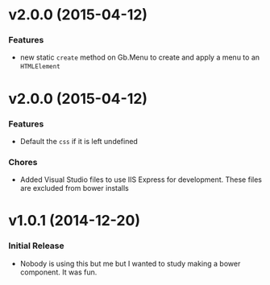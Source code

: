 ﻿<a name="v2.1.0"></a>
# v2.0.0 (2015-04-12) #

### Features
- new static `create` method on Gb.Menu to create and apply a menu to an `HTMLElement`

<a name="v2.0.0"></a>
# v2.0.0 (2015-04-12) #

### Features
- Default the `css` if it is left undefined

### Chores
- Added Visual Studio files to use IIS Express for development. These files are excluded from bower installs

<a name="v1.0.1"></a>
# v1.0.1 (2014-12-20) #

### Initial Release
- Nobody is using this but me but I wanted to study making a bower component. It was fun.
 